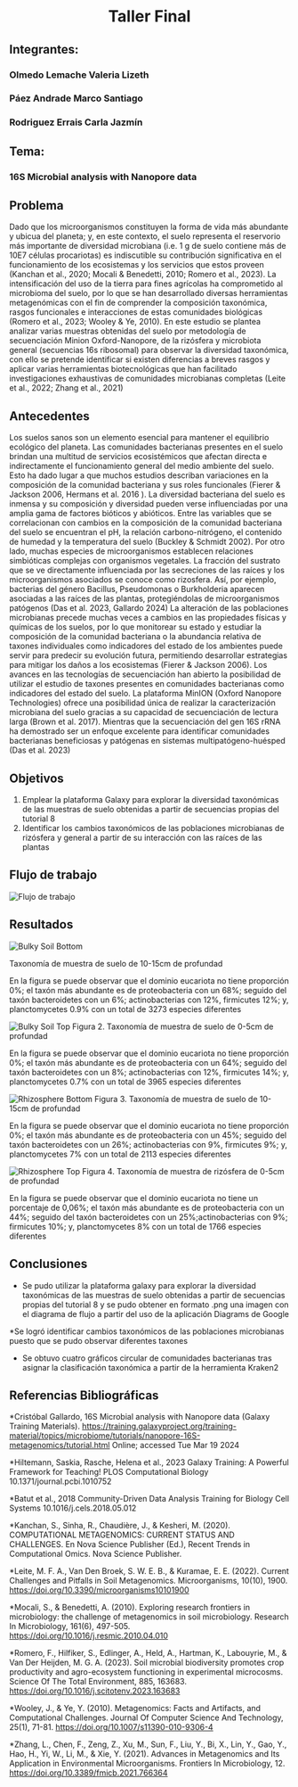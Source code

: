 # <p align="center"><strong>Taller Final</strong></p>
## Integrantes: 
### Olmedo Lemache Valeria Lizeth
### Páez Andrade Marco Santiago
### Rodriguez Errais Carla Jazmín
## Tema:
### 16S Microbial analysis with Nanopore data
## Problema

Dado que los microorganismos constituyen la forma de vida más abundante y ubicua del planeta; y, en este contexto, el suelo representa el reservorio más importante de diversidad microbiana (i.e. 1 g de suelo contiene más de 10E7  células procariotas) es indiscutible su contribución significativa en el funcionamiento de los ecosistemas y los servicios que estos proveen (Kanchan et al., 2020; Mocali & Benedetti, 2010; Romero et al., 2023). 
La intensificación del uso de la tierra para fines agrícolas ha comprometido al microbioma del suelo, por lo que se han desarrollado diversas herramientas metagenómicas con el fin de comprender la composición taxonómica, rasgos funcionales e interacciones de estas comunidades biológicas (Romero et al., 2023; Wooley & Ye, 2010).
En este estudio se plantea analizar varias muestras obtenidas del suelo por metodología de secuenciación Minion Oxford-Nanopore, de la rizósfera y microbiota general (secuencias 16s ribosomal) para observar la diversidad taxonómica, con ello se pretende identificar si existen diferencias a breves rasgos y aplicar varias herramientas biotecnológicas que han facilitado investigaciones exhaustivas de comunidades microbianas completas (Leite et al., 2022; Zhang et al., 2021)


## Antecedentes 

Los suelos sanos son un elemento esencial para mantener el equilibrio ecológico del planeta. Las comunidades bacterianas presentes en el suelo brindan una multitud de servicios ecosistémicos que afectan directa e indirectamente el funcionamiento general del medio ambiente del suelo. Esto ha dado lugar a que muchos estudios describan variaciones en la composición de la comunidad bacteriana y sus roles funcionales (Fierer & Jackson 2006, Hermans et al. 2016 ). 
La diversidad bacteriana del suelo es inmensa y su composición y diversidad pueden verse influenciadas por una amplia gama de factores bióticos y abióticos. Entre las variables que se correlacionan con cambios en la composición de la comunidad bacteriana del suelo se encuentran el pH, la relación carbono-nitrógeno, el contenido de humedad y la temperatura del suelo (Buckley & Schmidt 2002).
Por otro lado, muchas especies de microorganismos establecen relaciones simbióticas complejas con organismos vegetales. La fracción del sustrato que se ve directamente influenciada por las secreciones de las raíces y los microorganismos asociados se conoce como rizosfera. Así, por ejemplo, bacterias del género Bacillus, Pseudomonas o Burkholderia aparecen asociadas a las raíces de las plantas, protegiéndolas de microorganismos patógenos (Das et al. 2023, Gallardo 2024)
La alteración de las poblaciones microbianas precede muchas veces a cambios en las propiedades físicas y químicas de los suelos, por lo que monitorear su estado y estudiar la composición de la comunidad bacteriana o la abundancia relativa de taxones individuales como indicadores del estado de los ambientes puede servir para predecir su evolución futura, permitiendo desarrollar estrategias para mitigar los daños a los ecosistemas (Fierer & Jackson 2006).
Los avances en las tecnologías de secuenciación han abierto la posibilidad de utilizar el estudio de taxones presentes en comunidades bacterianas como indicadores del estado del suelo. La plataforma MinION (Oxford Nanopore Technologies) ofrece una posibilidad única de realizar la caracterización microbiana del suelo gracias a su capacidad de secuenciación de lectura larga (Brown et al. 2017). Mientras que la secuenciación del gen 16S rRNA ha demostrado ser un enfoque excelente para identificar comunidades bacterianas beneficiosas y patógenas en sistemas multipatógeno-huésped (Das et al. 2023)

## Objetivos

1) Emplear la plataforma Galaxy para explorar la diversidad taxonómicas de las muestras de suelo obtenidas a partir de secuencias propias del tutorial 8
2) Identificar los cambios taxonómicos de las poblaciones microbianas de rizósfera y general a partir de su interacción con las raíces de las plantas
   
## Flujo de trabajo
![Flujo de trabajo](https://github.com/BioTiagoP/Tallerfinal/blob/main/workflow_grupo3.drawio-1.png)
## Resultados

![Bulky Soil Bottom](https://github.com/BioTiagoP/Tallerfinal/blob/main/Bulk_BOTTOM.jpg)
<p Figura 1. /p> Taxonomía de muestra de suelo de 10-15cm de profundad

En la figura se puede observar que el dominio eucariota no tiene proporción 0%; el taxón más abundante es de proteobacteria con un 68%; seguido del taxón bacteroidetes con un 6%; actinobacterias con 12%, firmicutes 12%; y, planctomycetes 0.9% con un total de 3273 especies diferentes

![Bulky Soil Top](https://github.com/BioTiagoP/Tallerfinal/blob/main/Bulk_TOP.jpg)
Figura 2. Taxonomía de muestra de suelo de 0-5cm de profundad 

En la figura se puede observar que el dominio eucariota no tiene proporción 0%; el taxón más abundante es de proteobacteria con un 64%; seguido del taxón bacteroidetes con un 8%; actinobacterias con 12%, firmicutes 14%; y, planctomycetes 0.7% con un total de 3965 especies diferentes

![Rhizosphere Bottom](https://github.com/BioTiagoP/Tallerfinal/blob/main/Rizhosphere_BOTTOM.jpg)
Figura 3. Taxonomía de muestra de suelo de 10-15cm de profundad 

En la figura se puede observar que el dominio eucariota no tiene proporción 0%; el taxón más abundante es de proteobacteria con un 45%; seguido del taxón bacteroidetes con un 26%; actinobacterias con 9%, firmicutes 9%; y, planctomycetes 7% con un total de 2113 especies diferentes

![Rhizosphere Top](https://github.com/BioTiagoP/Tallerfinal/blob/main/Rhizosphere_TOP.jpg)
Figura 4. Taxonomía de muestra de rizósfera de 0-5cm de profundad 

En la figura se puede observar que el dominio eucariota no tiene un porcentaje de 0,06%; el taxón más abundante es de proteobacteria con un 44%; seguido del taxón bacteroidetes con un 25%;actinobacterias con 9%; firmicutes 10%; y, planctomycetes 8% con un total de 1766 especies diferentes

## Conclusiones

* Se pudo utilizar la plataforma galaxy para explorar la diversidad taxonómicas de las muestras de suelo obtenidas a partir de secuencias propias del tutorial 8 y se pudo obtener en formato .png una imagen con el diagrama de flujo a partir del uso de la aplicación Diagrams de Google
  
*Se logró identificar cambios taxonómicos de las poblaciones microbianas puesto que se pudo observar diferentes taxones

* Se obtuvo cuatro gráficos circular de comunidades bacterianas tras asignar la clasificación taxonómica a partir de la herramienta Kraken2  

## Referencias Bibliográficas 
*Cristóbal Gallardo, 16S Microbial analysis with Nanopore data (Galaxy Training Materials). https://training.galaxyproject.org/training-material/topics/microbiome/tutorials/nanopore-16S-metagenomics/tutorial.html Online; accessed Tue Mar 19 2024

*Hiltemann, Saskia, Rasche, Helena et al., 2023 Galaxy Training: A Powerful Framework for Teaching! PLOS Computational Biology 10.1371/journal.pcbi.1010752

*Batut et al., 2018 Community-Driven Data Analysis Training for Biology Cell Systems 10.1016/j.cels.2018.05.012

*Kanchan, S., Sinha, R., Chaudière, J., & Kesheri, M. (2020). COMPUTATIONAL METAGENOMICS: CURRENT STATUS AND CHALLENGES. En Nova Science Publisher (Ed.), Recent Trends in Computational Omics. Nova Science Publisher.

*Leite, M. F. A., Van Den Broek, S. W. E. B., & Kuramae, E. E. (2022). Current Challenges and Pitfalls in Soil Metagenomics. Microorganisms, 10(10), 1900. https://doi.org/10.3390/microorganisms10101900 

*Mocali, S., & Benedetti, A. (2010). Exploring research frontiers in microbiology: the challenge of metagenomics in soil microbiology. Research In Microbiology, 161(6), 497-505. https://doi.org/10.1016/j.resmic.2010.04.010

*Romero, F., Hilfiker, S., Edlinger, A., Held, A., Hartman, K., Labouyrie, M., & Van Der Heijden, M. G. A. (2023). Soil microbial biodiversity promotes crop productivity and agro-ecosystem functioning in experimental microcosms. Science Of The Total Environment, 885, 163683. https://doi.org/10.1016/j.scitotenv.2023.163683 

*Wooley, J., & Ye, Y. (2010). Metagenomics: Facts and Artifacts, and Computational Challenges. Journal Of Computer Science And Technology, 25(1), 71-81. https://doi.org/10.1007/s11390-010-9306-4 

*Zhang, L., Chen, F., Zeng, Z., Xu, M., Sun, F., Liu, Y., Bi, X., Lin, Y., Gao, Y., Hao, H., Yi, W., Li, M., & Xie, Y. (2021). Advances in Metagenomics and Its Application in Environmental Microorganisms. Frontiers In Microbiology, 12. https://doi.org/10.3389/fmicb.2021.766364

